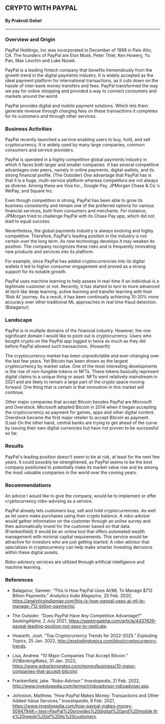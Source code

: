 ## **CRYPTO WITH PAYPAL**
#### By Prakruti Gohel
---

### **Overview and Origin**

PayPal Holdings, Inc was incorporated in December of 1998 in Palo Alto, CA. The founders of PayPal are Elon Musk, Peter Thiel, Ken Howery, Yu Pan, Max Levchin and Luke Nosek.

PayPal is a leading fintech company that benefits tremendously from the growth trend in the digital payments industry. It is widely accepted as the ideal payment platform for international transactions, as it cuts down on the hassle of inter-bank money transfers and fees. PayPal transformed the way we pay for online shopping and provided a way to connect consumers and markets around the world. 

PayPal provides digital and mobile payment solutions. Which lets them generate revenue through charging fees on these transactions it completes for its customers and through other services.


### **Business Activities**

PayPal recently launched a service enabling users to buy, hold, and sell cryptocurrency. It is widely used by many large companies, common consumers and service providers. 

PayPal is operated in a highly competitive global payments industry in which it faces both larger and smaller companies. It has several competitive advantages over peers, namely in online payments, digital wallets, and its strong financial profile. (The Outsider) One advantage that PayPal has is that it is a huge, multi-service platform whereas competitors are not always as diverse. Among these are Visa Inc., Google Pay, JPMorgan Chase & Co.'s WePay, and Square Inc.

Even though competition is strong, PayPal has been able to grow its business consistently and remain one of the preferred options for various financial services, both from consumers and merchants. For instance, JPMorgan tried to challenge PayPal with its Chase Pay app, which did not lead to equal success.

Nevertheless, the global payments industry is always evolving and highly competitive. Therefore, PayPal's leading position in the industry is not certain over the long term. As new technology develops it may weaken its position. The company recognizes these risks and is frequently innovating new products and services into its platform.

For example, since PayPal has added cryptocurrencies into its digital wallets it led to higher consumer engagement and proved as a strong support for its notable growth.

PayPal uses machine learning to help assess in real-time if an individual is a legitimate customer or not. Recently, it has started to turn to more advanced AI tech like deep learning, active learning and transfer learning with their ‘Risk AI’ journey. As a result, it has been continually achieving 10-20% more accuracy over other traditional ML approaches in real time fraud detection. (Balaganur) 


### **Landscape**

PayPal is in multiple domains of the financial industry. However, the one significant domain I would like to point out is cryptocurrency. Users who bought crypto on the PayPal app logged in twice as much as they did before PayPal allowed such transactions. (Howarth) 

The cryptocurrency market has been unpredictable and ever-changing over the last few years. Yet Bitcoin has been shown as the largest cryptocurrency by market value. One of the most interesting developments is the rise of non-fungible tokens or NFTs. These tokens basically represent digital claims to a unique thing or asset. NFTs went relatively mainstream in 2021 and are likely to remain a large part of the crypto space moving forward. One thing that is certain is that innovation in this market will continue.

Other major companies that accept Bitcoin besides PayPal are Microsoft and Overstock. Microsoft adopted Bitcoin in 2014 when it began accepting the cryptocurrency as payment for games, apps and other digital content. Overstock became the first major retailer to accept Bitcoin as payment. (Lisa) On the other hand, central banks are trying to get ahead of the curve by issuing their own digital currencies but have not proven to be successful so far.


### **Results**

PayPal's leading position doesn't seem to be at risk, at least for the next few years. It could possibly be strengthened, as PayPal seems to be the best company positioned to potentially make its market value rise and be among the most valuable companies in the world over the coming years.


### **Recommendations**

An advice I would like to give the company, would be to implement or offer cryptocurrency robo-advising as a service.

PayPal already lets customers buy, sell and hold cryptocurrencies. As well as let users make purchases using their crypto balance. A robo-advisor would gather information on the customer through an online survey and then automatically invest for the customer based on that data. (Frankenfield) It would be an online tool that offers automated wealth management with minimal capital requirements. This service would be attractive for investors who are just getting started. A robo-advisor that specializes in cryptocurrency can help make smarter investing decisions within these digital assets. 

Robo-advisory services are utilized through artificial intelligence and machine learning.


### **References**

* Balaganur, Sameer. “This Is How PayPal Uses AI/ML To Manage $712 Billion Payments.” *Analytics India Magazine*, 20 Feb. 2020, https://analyticsindiamag.com/this-is-how-paypal-uses-ai-ml-to-manage-712-billion-payments/. 

* The Outsider. “Does PayPal Have Any Competitive Advantage?” *SeekingAlpha*, 2 July 2021, https://seekingalpha.com/article/4437639-paypal-leading-position-not-easy-to-replicate. 

* Howarth, Josh. “Top Cryptocurrency Trends for 2022-2025.” *Exploding Topics*, 25 Jan. 2022, http://explodingtopics.com/blog/cryptocurrency-trends. 

* Lisa, Andrew. “10 Major Companies That Accept Bitcoin.” *GOBankingRates*, 31 Jan. 2022, https://www.gobankingrates.com/money/business/10-major-companies-that-accept-bitcoin/. 

* Frankenfield, jake. “Robo-Advisor.” *Investopedia*, 21 Feb. 2022, http://www.investopedia.com/terms/r/roboadvisor-roboadviser.asp. 

* Johnston, Matthew. “How PayPal Makes Money: Transactions and Other Added-Value Services.” *Investopedia*, 6 Feb. 2021, https://www.investopedia.com/how-paypal-makes-money-5094794#:~:text=PayPal%20provides%20digital%20and%20mobile,the%20needs%20of%20its%20customers.